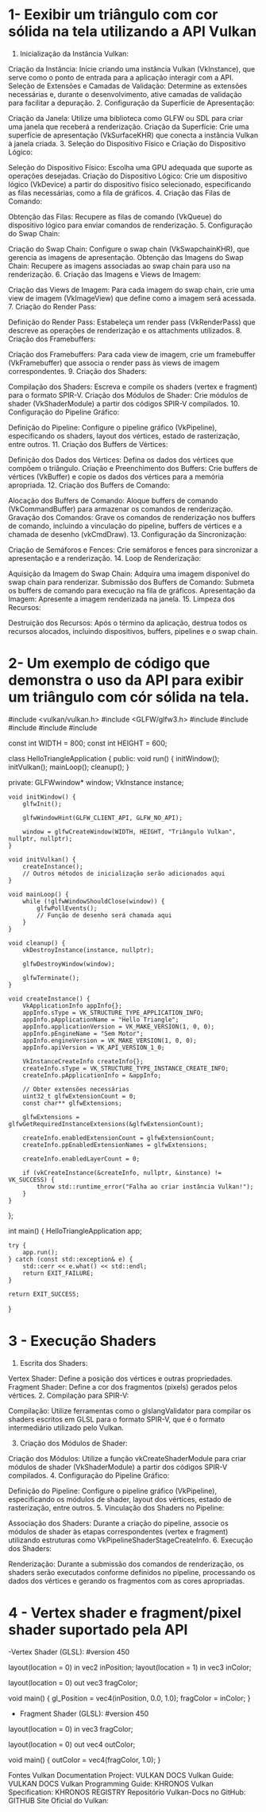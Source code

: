 # 1- Eexibir um triângulo com cor sólida na tela utilizando a API Vulkan

1. Inicialização da Instância Vulkan:

Criação da Instância: Inicie criando uma instância Vulkan (VkInstance), que serve como o ponto de entrada para a aplicação interagir com a API.
Seleção de Extensões e Camadas de Validação: Determine as extensões necessárias e, durante o desenvolvimento, ative camadas de validação para facilitar a depuração.
2. Configuração da Superfície de Apresentação:

Criação da Janela: Utilize uma biblioteca como GLFW ou SDL para criar uma janela que receberá a renderização.
Criação da Superfície: Crie uma superfície de apresentação (VkSurfaceKHR) que conecta a instância Vulkan à janela criada.
3. Seleção do Dispositivo Físico e Criação do Dispositivo Lógico:

Seleção do Dispositivo Físico: Escolha uma GPU adequada que suporte as operações desejadas.
Criação do Dispositivo Lógico: Crie um dispositivo lógico (VkDevice) a partir do dispositivo físico selecionado, especificando as filas necessárias, como a fila de gráficos.
4. Criação das Filas de Comando:

Obtenção das Filas: Recupere as filas de comando (VkQueue) do dispositivo lógico para enviar comandos de renderização.
5. Configuração do Swap Chain:

Criação do Swap Chain: Configure o swap chain (VkSwapchainKHR), que gerencia as imagens de apresentação.
Obtenção das Imagens do Swap Chain: Recupere as imagens associadas ao swap chain para uso na renderização.
6. Criação das Imagens e Views de Imagem:

Criação das Views de Imagem: Para cada imagem do swap chain, crie uma view de imagem (VkImageView) que define como a imagem será acessada.
7. Criação do Render Pass:

Definição do Render Pass: Estabeleça um render pass (VkRenderPass) que descreve as operações de renderização e os attachments utilizados.
8. Criação dos Framebuffers:

Criação dos Framebuffers: Para cada view de imagem, crie um framebuffer (VkFramebuffer) que associa o render pass às views de imagem correspondentes.
9. Criação dos Shaders:

Compilação dos Shaders: Escreva e compile os shaders (vertex e fragment) para o formato SPIR-V.
Criação dos Módulos de Shader: Crie módulos de shader (VkShaderModule) a partir dos códigos SPIR-V compilados.
10. Configuração do Pipeline Gráfico:

Definição do Pipeline: Configure o pipeline gráfico (VkPipeline), especificando os shaders, layout dos vértices, estado de rasterização, entre outros.
11. Criação dos Buffers de Vértices:

Definição dos Dados dos Vértices: Defina os dados dos vértices que compõem o triângulo.
Criação e Preenchimento dos Buffers: Crie buffers de vértices (VkBuffer) e copie os dados dos vértices para a memória apropriada.
12. Criação dos Buffers de Comando:

Alocação dos Buffers de Comando: Aloque buffers de comando (VkCommandBuffer) para armazenar os comandos de renderização.
Gravação dos Comandos: Grave os comandos de renderização nos buffers de comando, incluindo a vinculação do pipeline, buffers de vértices e a chamada de desenho (vkCmdDraw).
13. Configuração da Sincronização:

Criação de Semáforos e Fences: Crie semáforos e fences para sincronizar a apresentação e a renderização.
14. Loop de Renderização:

Aquisição da Imagem do Swap Chain: Adquira uma imagem disponível do swap chain para renderizar.
Submissão dos Buffers de Comando: Submeta os buffers de comando para execução na fila de gráficos.
Apresentação da Imagem: Apresente a imagem renderizada na janela.
15. Limpeza dos Recursos:

Destruição dos Recursos: Após o término da aplicação, destrua todos os recursos alocados, incluindo dispositivos, buffers, pipelines e o swap chain.


# 2- Um exemplo de código que demonstra o uso da API para exibir um triângulo com cór sólida na tela.

#include <vulkan/vulkan.h>
#include <GLFW/glfw3.h>
#include <iostream>
#include <stdexcept>
#include <cstdlib>
#include <vector>
#include <cstring>

const int WIDTH = 800;
const int HEIGHT = 600;

class HelloTriangleApplication {
public:
    void run() {
        initWindow();
        initVulkan();
        mainLoop();
        cleanup();
    }

private:
    GLFWwindow* window;
    VkInstance instance;

    void initWindow() {
        glfwInit();

        glfwWindowHint(GLFW_CLIENT_API, GLFW_NO_API);

        window = glfwCreateWindow(WIDTH, HEIGHT, "Triângulo Vulkan", nullptr, nullptr);
    }

    void initVulkan() {
        createInstance();
        // Outros métodos de inicialização serão adicionados aqui
    }

    void mainLoop() {
        while (!glfwWindowShouldClose(window)) {
            glfwPollEvents();
            // Função de desenho será chamada aqui
        }
    }

    void cleanup() {
        vkDestroyInstance(instance, nullptr);

        glfwDestroyWindow(window);

        glfwTerminate();
    }

    void createInstance() {
        VkApplicationInfo appInfo{};
        appInfo.sType = VK_STRUCTURE_TYPE_APPLICATION_INFO;
        appInfo.pApplicationName = "Hello Triangle";
        appInfo.applicationVersion = VK_MAKE_VERSION(1, 0, 0);
        appInfo.pEngineName = "Sem Motor";
        appInfo.engineVersion = VK_MAKE_VERSION(1, 0, 0);
        appInfo.apiVersion = VK_API_VERSION_1_0;

        VkInstanceCreateInfo createInfo{};
        createInfo.sType = VK_STRUCTURE_TYPE_INSTANCE_CREATE_INFO;
        createInfo.pApplicationInfo = &appInfo;

        // Obter extensões necessárias
        uint32_t glfwExtensionCount = 0;
        const char** glfwExtensions;

        glfwExtensions = glfwGetRequiredInstanceExtensions(&glfwExtensionCount);

        createInfo.enabledExtensionCount = glfwExtensionCount;
        createInfo.ppEnabledExtensionNames = glfwExtensions;

        createInfo.enabledLayerCount = 0;

        if (vkCreateInstance(&createInfo, nullptr, &instance) != VK_SUCCESS) {
            throw std::runtime_error("Falha ao criar instância Vulkan!");
        }
    }
};

int main() {
    HelloTriangleApplication app;

    try {
        app.run();
    } catch (const std::exception& e) {
        std::cerr << e.what() << std::endl;
        return EXIT_FAILURE;
    }

    return EXIT_SUCCESS;
}



# 3 - Execução Shaders

1. Escrita dos Shaders:

Vertex Shader: Define a posição dos vértices e outras propriedades.
Fragment Shader: Define a cor dos fragmentos (pixels) gerados pelos vértices.
2. Compilação para SPIR-V:

Compilação: Utilize ferramentas como o glslangValidator para compilar os shaders escritos em GLSL para o formato SPIR-V, que é o formato intermediário utilizado pelo Vulkan.

3. Criação dos Módulos de Shader:

Criação dos Módulos: Utilize a função vkCreateShaderModule para criar módulos de shader (VkShaderModule) a partir dos códigos SPIR-V compilados.
4. Configuração do Pipeline Gráfico:

Definição do Pipeline: Configure o pipeline gráfico (VkPipeline), especificando os módulos de shader, layout dos vértices, estado de rasterização, entre outros.
5. Vinculação dos Shaders no Pipeline:

Associação dos Shaders: Durante a criação do pipeline, associe os módulos de shader às etapas correspondentes (vertex e fragment) utilizando estruturas como VkPipelineShaderStageCreateInfo.
6. Execução dos Shaders:

Renderização: Durante a submissão dos comandos de renderização, os shaders serão executados conforme definidos no pipeline, processando os dados dos vértices e gerando os fragmentos com as cores apropriadas.

# 4 - Vertex shader e fragment/pixel shader suportado pela API


-Vertex Shader (GLSL):
#version 450

layout(location = 0) in vec2 inPosition;
layout(location = 1) in vec3 inColor;

layout(location = 0) out vec3 fragColor;

void main() {
    gl_Position = vec4(inPosition, 0.0, 1.0);
    fragColor = inColor;
}


- Fragment Shader (GLSL):
#version 450

layout(location = 0) in vec3 fragColor;

layout(location = 0) out vec4 outColor;

void main() {
    outColor = vec4(fragColor, 1.0);
}


Fontes
Vulkan Documentation Project: 
VULKAN DOCS
Vulkan Guide: 
VULKAN DOCS
Vulkan Programming Guide: 
KHRONOS
Vulkan Specification: 
KHRONOS REGISTRY
Repositório Vulkan-Docs no GitHub: 
GITHUB
Site Oficial do Vulkan: